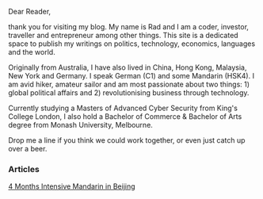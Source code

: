Dear Reader,

thank you for visiting my blog. My name is Rad and I am a coder, investor, traveller and entrepreneur among other things. This site is a dedicated space to publish my writings on politics, technology, economics, languages and the world. 

Originally from Australia, I have also lived in China, Hong Kong, Malaysia, New York and Germany. I speak German (C1) and some Mandarin (HSK4). I am avid hiker, amateur sailor and am most passionate about two things: 1) global political affairs and 2) revolutionising business through technology. 

Currently studying a Masters of Advanced Cyber Security from King's College London, I also hold a Bachelor of Commerce & Bachelor of Arts degree from Monash University, Melbourne.

Drop me a line if you think we could work together, or even just catch up over a beer.



### Articles

[4 Months Intensive Mandarin in Beijing](http://www.canaryecuador.com/blog/chinese_001.html) 

 

